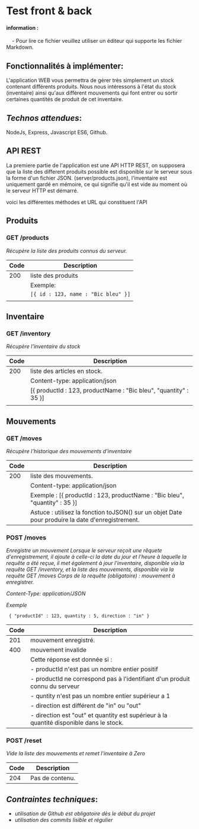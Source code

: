 # Test front & back

#### **information** :

<p>
    &nbsp;&nbsp;&nbsp; - Pour lire ce fichier veuillez utiliser un éditeur qui supporte les fichier Markdown. 
</p>

## **Fonctionnalités à implémenter**:

<p>
    L'application WEB vous permettra de gérer très simplement un stock contenant différents produits. Nous nous intéressons à l'état du stock (inventaire) ainsi qu'aux différent mouvements qui font entrer ou sortir certaines quantités de produit de cet inventaire.
</p>

## **_Technos attendues_**:

NodeJs, Express, Javascript ES6, Github.

## **API REST**

<p>
    La premiere partie de l'application est une API HTTP REST, on supposera que la liste des different produits possible est disponible sur le serveur sous la forme d'un fichier JSON.
    (server/products.json), l'inventaire est uniquement gardé en mémoire, ce qui signifie qu'il est vide au moment où le serveur HTTP est démarré.
</p>
<p>voici les différentes méthodes et URL qui constituent l'API</p>

## **Produits**

### **GET /products**

_Récupère la liste des produits connus du serveur._

| Code | Description                         |
| ---- | ----------------------------------- |
| 200  | liste des produits                  |
|      | Exemple:                            |
|      | `[{ id : 123, name : "Bic bleu" }]` |
|      |                                     |

## **Inventaire**

### **GET /inventory**

_Récupère l'inventaire du stock_

| Code | Description                                                      |
| ---- | ---------------------------------------------------------------- |
| 200  | liste des articles en stock.                                     |
|      | Content-type: application/json                                   |
|      | [{ productId : 123, productName : "Bic bleu", "quantity" : 35 }] |
|      |                                                                  |

## **Mouvements**

### **GET /moves**

_Récupère l'historique des mouvements d'inventaire_

| Code | Description                                                                                      |
| ---- | ------------------------------------------------------------------------------------------------ |
| 200  | liste des mouvements.                                                                            |
|      | Content-type: application/json                                                                   |
|      | Exemple : [{ productId : 123, productName : "Bic bleu", "quantity" : 35 }]                       |
|      | Astuce : utilisez la fonction toJSON() sur un objet Date pour produire la date d'enregistrement. |

### **POST /moves**

_Enregistre un mouvement_
_Lorsque le serveur reçoit une rêquete d'enregistrement, il ajoute à celle-ci la date du jour et l'heure à laquelle la requête a été reçue, il met également à jour l'inventaire, disponible via la requête GET /inventory, et la liste des mouvements, disponible via la requête GET /moves_
_Corps de la requête (obligatoire) : mouvement à enregistrer._

_Content-Type: application/JSON_

_Exemple_

` { "productId" : 123, quantity : 5, direction : "in" }`

| Code | Description                                                                             |
| ---- | --------------------------------------------------------------------------------------- |
| 201  | mouvement enregistré.                                                                   |
| 400  | mouvement invalide                                                                      |
|      | Cette réponse est donnée si :                                                           |
|      | - productId n'est pas un nombre entier positif                                          |
|      | - productId ne correspond pas à l'identifiant d'un produit connu du serveur             |
|      | - quntity n'est pas un nombre entier supérieur a 1                                      |
|      | - direction est différent de "in" ou "out"                                              |
|      | - direction est "out" et quantity est supérieur à la quantité disponible dans le stock. |

### **POST /reset**

_Vide la liste des mouvements et remet l'inventaire à Zero_

| Code | Description     |
| ---- | --------------- |
| 204  | Pas de contenu. |

## **_Contraintes techniques_**:

- _utilisation de Github est obligatoire dès le début du projet_
- _utilisation des commits lisible et régulier_
